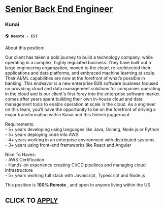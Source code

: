 # [Senior Back End Engineer](https://www.remotewlb.com/apply/senior-back-end-engineer-122999)  
### Kunai  
#### `🌎 Remote - EST`  

About this position:  
  
Our client has taken a bold journey to build a technology company, while operating in a complex, highly regulated business. They have built out a large engineering organization, moved to the cloud, re-architected their applications and data platforms, and embraced machine learning at scale. Their AI/ML capabilities are now at the forefront of what’s possible in banking. This endeavor is a new enterprise B2B software business focused on providing cloud and data management solutions for companies operating in the cloud and is our client's first foray into the enterprise software market comes after years spent building their own in-house cloud and data management tools to enable operation at scale in the cloud. As a engineer on this team, you’ll have the opportunity to be on the forefront of driving a major transformation within Kunai and this fintech juggernaut.

Requirements:  
\- 5+ years developing using languages like Java, Golang, Node.js or Python  
\- 5+ years deploying code into AWS  
\- 4+ years working in an enterprise environment with distributed systems.  
\- 3+ years using front-end frameworks like React and Angular  
  
Nice To Haves:  
\- AWS Certification  
\- Hands-on experience creating CI/CD pipelines and managing cloud infrastructure  
\- 5+ years working full stack with Javascript, Typescript and Node.js  
  
This position is **100% Remote** , and open to anyone living within the US

  
## CLICK TO [APPLY](https://www.remotewlb.com/apply/senior-back-end-engineer-122999)

